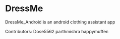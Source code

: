 # DressMe
DressMe_Android is an android clothing assistant app

Contributors:
Dose5562
parthmishra
happymuffen
